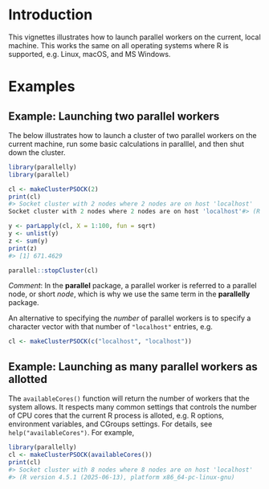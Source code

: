 <!--
%\VignetteIndexEntry{Parallel Workers on the Local Machine}
%\VignetteAuthor{Henrik Bengtsson}
%\VignetteKeyword{R}
%\VignetteKeyword{package}
%\VignetteKeyword{vignette}
%\VignetteEngine{parallelly::selfonly}
-->


# Introduction

This vignettes illustrates how to launch parallel workers on the
current, local machine. This works the same on all operating systems
where R is supported, e.g. Linux, macOS, and MS Windows.


# Examples

## Example: Launching two parallel workers

The below illustrates how to launch a cluster of two parallel workers
on the current machine, run some basic calculations in paralllel, and
then shut down the cluster.

```r
library(parallelly)
library(parallel)

cl <- makeClusterPSOCK(2)
print(cl)
#> Socket cluster with 2 nodes where 2 nodes are on host 'localhost'
Socket cluster with 2 nodes where 2 nodes are on host 'localhost'#> (R version 4.5.1 (2025-06-13), platform x86_64-pc-linux-gnu)

y <- parLapply(cl, X = 1:100, fun = sqrt)
y <- unlist(y)
z <- sum(y)
print(z)
#> [1] 671.4629

parallel::stopCluster(cl)
```

_Comment_: In the **parallel** package, a parallel worker is referred
to a parallel node, or short _node_, which is why we use the same term
in the **parallelly** package.


An alternative to specifying the _number_ of parallel workers is to
specify a character vector with that number of `"localhost"` entries,
e.g.

```r
cl <- makeClusterPSOCK(c("localhost", "localhost"))
```


## Example: Launching as many parallel workers as allotted

The `availableCores()` function will return the number of workers that
the system allows. It respects many common settings that controls the
number of CPU cores that the current R process is alloted, e.g. R
options, environment variables, and CGroups settings. For details, see
`help("availableCores")`. For example,

```r
library(parallelly)
cl <- makeClusterPSOCK(availableCores())
print(cl)
#> Socket cluster with 8 nodes where 8 nodes are on host 'localhost'
#> (R version 4.5.1 (2025-06-13), platform x86_64-pc-linux-gnu)
```
